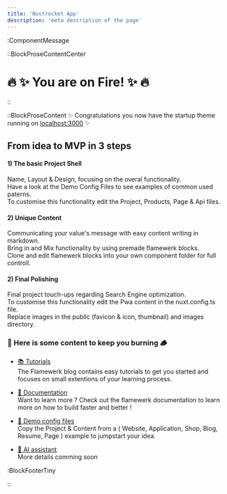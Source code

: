 ```yaml
---
title: 'Nostrocket App'
description: 'meta description of the page'
---
```

:ComponentMessage


::BlockProseContentCenter

# 🔥 ✨ You are on Fire! ✨ 🔥

::

::BlockProseContent
✨ Congratulations you now have the startup theme running on <a href="http://localhost:3000" target="_blank">localhost:3000</a> ✨  


## From idea to MVP in 3 steps

#### 1) The basic Project Shell  
Name, Layout & Design, focusing on the overal functionality.  
Have a look at the Demo Config Files to see examples of common used paterns.  
To customise this functionality edit the Project, Products, Page & Api files.  


#### 2) Unique Content
Communicating your value's message with easy content writing in markdown.  
Bring in and Mix functionality by using premade flamewerk blocks.  
Clone and edit flamewerk blocks into your own component folder for full controll.  


#### 2) Final Polishing 
Final project touch-ups regarding Search Engine optimization.  
To customise this functionality edit the Pwa content in the nuxt.config.ts file.  
Replace images in the public (favicon & icon, thumbnail) and images directory.


### 🌱 Here is some content to keep you burning 🪵 

- [📚 Tutorials](https://flamewerk.com/news)\
The Flamewerk blog contains easy tutorials to get you started and focuses on small extentions of your learning process. 


- [📜 Documentation](https://flamewerk.com/docs/basics)\
Want to learn more ? Check out the flamewerk documentation to learn more on how to build faster and better !
  
- [🍕 Demo config files](https://flamewerk.com/docs/demos)\
Copy the Project & Content from a ( Website, Application, Shop, Blog, Resume, Page ) example to jumpstart your idea. 
  
- [🦾 AI assistant](#)\
More details comming soon  
 

:BlockFooterTiny


::